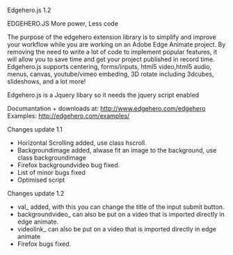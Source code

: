 Edgehero.js 1.2 

EDGEHERO.JS
More power, Less code

The purpose of the edgehero extension library is to simplify and improve your workflow while you are working on an Adobe Edge Animate project. By removing the need to write a lot of code to implement popular features, it will allow you to save time and get your project published in record time. 
Edgehero.js supports centering, forms/inputs, html5 video,html5 audio, menus, canvas, youtube/vimeo embeding, 3D rotate including 3dcubes, slideshows, and a lot more!

Edgehero.js is a Jquery libary so it needs the jquery script enabled

Documantation + downloads at: http://www.edgehero.com/edgehero
Examples: http://edgehero.com/examples/

Changes update 1.1

 - Horizontal Scrolling added, use class hscroll.
 - Backgroundimage added, alwase fit an image to the background, use class backgroundimage
 - Firefox backgroundvideo bug fixed.
 - List of minor bugs fixed
 - Optimised script

Changes update 1.2

 - val_ added, with this you can change the title of the input submit button.
 - backgroundvideo_ can also be put on a video that is imported directly in edge animate.
 - videolink_ can also be put on a video that is imported directly in edge animate
 - Firefox bugs fixed.

